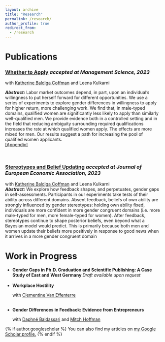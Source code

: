 ```yaml
---
layout: archive
title: "Research"
permalink: /research/
author_profile: true
redirect_from:
  - /research
---
```



# Publications

### [Whether to Apply](http://manuelacollis.github.io/files/2023_02_Whether_to_Apply.pdf) <i> accepted at Management Science, 2023 </i> <br>

with [Katherine Baldiga Coffman](https://sites.google.com/site/kbaldigacoffman/) and Leena Kulkarni <br>

<b><i>Abstract:</i></b> Labor market outcomes depend, in part, upon an individual’s willingness to put herself forward for different opportunities. We use a series of experiments to explore gender differences in willingness to apply for higher return, more challenging work. We find that, in male-typed domains, qualified women are significantly less likely to apply than similarly well-qualified men. We provide evidence both in a controlled setting and in the field that reducing ambiguity surrounding required qualifications increases the rate at which qualified women apply. The effects are more mixed for men. Our results suggest a path for increasing the pool of qualified women applicants.
<br>
[[Appendix]](http://manuelacollis.github.io/files/2023_02_Whether_to_Apply_appendix.pdf)

<br>

### [Stereotypes and Belief Updating](http://manuelacollis.github.io/files/2021_01_Stereotypes_and_Belief_Updating.pdf) <i> accepted at Journal of European Economic Association, 2023 </i> <br>
with [Katherine Baldiga Coffman](https://sites.google.com/site/kbaldigacoffman/) and Leena Kulkarni <br>
<b><i>Abstract:</i></b> We explore how feedback shapes, and perpetuates, gender gaps in self-assessments. Participants 
in our experiments take tests of their ability across different domains. Absent feedback, beliefs of own 
ability are strongly influenced by gender stereotypes: holding own ability fixed, individuals are more 
confident in more gender congruent domains (i.e. more male-typed for men, more female-typed for 
women). After feedback, stereotypes continue to shape posterior beliefs, even beyond what a Bayesian 
model would predict. This is primarily because both men and women update their beliefs more positively 
in response to good news when it arrives in a more gender congruent domain



# Work in Progress


<ul>
  <li><b>Gender Gaps in Ph.D. Graduation and Scientific Publishing: A Case Study of East and West Germany </b>
 <i>Draft available upon request</i></li> <br>
  <li><b> Workplace Hostility </b> <br>

with [Clementine Van Effenterre](https://sites.google.com/site/vaneffenterreclementine/home)
</li> <br>
  <li><b>Gender Differences in Feedback: Evidence from Entrepreneurs</b> <br>
 
with [Daphné Baldassari](https://www.daphnebaldassari.com/) and [Mitch Hoffman](https://sites.google.com/site/mhoffman2)</li>
</ul>


[//]: # (<b>Gender Gaps in Ph.D. Graduation and Scientific Publishing: A Case Study of East and West Germany </b>)

[//]: # ()
[//]: # (### <b> Workplace Hostility </b> <br>)

[//]: # (with [Clementine Van Effenterre]&#40;https://sites.google.com/site/vaneffenterreclementine/home&#41;)

[//]: # ()


{% if author.googlescholar %}
  You can also find my articles on <u><a href="{{author.googlescholar}}">my Google Scholar profile</a>.</u>
{% endif %}
